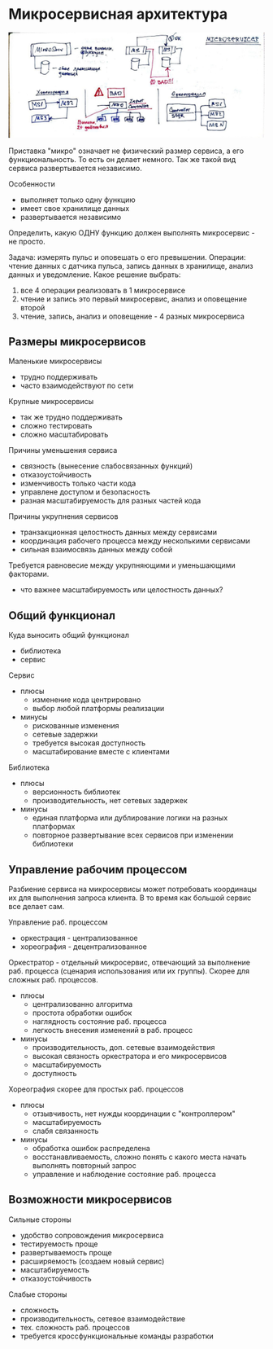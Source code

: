 # Микросервисная архитектура

![10.jpg](img/10.jpg)

Приставка "микро" означает не физический размер сервиса, а его функциональность.
То есть он делает немного. Так же такой вид сервиса развертывается независимо.

Особенности
- выполняет только одну функцию
- имеет свое хранилище данных
- развертывается независимо

Определить, какую ОДНУ функцию должен выполнять микросервис - не просто.

Задача: измерять пульс и оповешать о его превышении.
Операции: чтение данных с датчика пульса, запись данных в хранилище, анализ данных и уведомление.
Какое решение выбрать:
1. все 4 операции реализовать в 1 микросервисе
2. чтение и запись это первый микросервис, анализ и оповещение второй
3. чтение, запись, анализ и оповещение - 4 разных микросервиса

## Размеры микросервисов

Маленькие микросервисы
- трудно поддерживать
- часто взаимодействуют по сети

Крупные микросервисы
- так же трудно поддерживать
- сложно тестировать
- сложно масштабировать

Причины уменьшения сервиса
- связность (вынесение слабосвязанных функций)
- отказоустойчивость
- изменчивость только части кода
- управлене доступом и безопасность
- разная масштабируемость для разных частей кода 

Причины укрупнения сервисов
- транзакционная целостность данных между сервисами
- координация рабочего процесса между несколькими сервисами
- сильная взаимосвязь данных между собой

Требуется равновесие между укрупняющими и уменьшающими факторами.
- что важнее масштабируемость или целостность данных?

## Общий функционал

Куда выносить общий функционал
- библиотека
- сервис

Сервис
- плюсы
  - изменение кода центрировано
  - выбор любой платформы реализации
- минусы
  - рискованные изменения
  - сетевые задержки
  - требуется высокая доступность
  - масштабирование вместе с клиентами

Библиотека
- плюсы
  - версионность библиотек
  - производительность, нет сетевых задержек
- минусы
  - единая платформа или дублирование логики на разных платформах
  - повторное развертывание всех сервисов при изменении библиотеки

## Управление рабочим процессом

Разбиение сервиса на микросервисы может потребовать координацы их для выполнения
запроса клиента. В то время как большой сервис все делает сам.

Управление раб. процессом
- оркестрация - централизованное
- хореография - децентрализованное 

Оркестратор - отдельный микросервис, отвечающий за выполнение раб. 
процесса (сценария использования или их группы). Скорее для сложных раб. процессов.
- плюсы
  - централизованно алгоритма
  - простота обработки ошибок
  - наглядность состояние раб. процесса
  - легкость внесения изменений в раб. процесс
- минусы
    - производительность, доп. сетевые взаимодействия
    - высокая связность оркестратора и его микросервисов
    - масштабируемость
    - доступность

Хореография скорее для простых раб. процессов
- плюсы
  - отзывчивость, нет нужды координации с "контроллером"
  - масштабируемость
  - слабя связанность
- минусы
  - обработка ошибок распределена
  - восстанавливаемость, сложно понять с какого места начать выполнять повторный запрос
  - управление и наблюдение состояние раб. процесса

## Возможности микросервисов

Сильные стороны
- удобство сопровождения микросервиса
- тестируемость проще
- развертываемость проще
- расширяемость (создаем новый сервис)
- масштабируемость
- отказоустойчивость

Слабые стороны
- сложность
- производительность, сетевое взаимодействие
- тех. сложность раб. процессов
- требуется кроссфункциональные команды разработки

